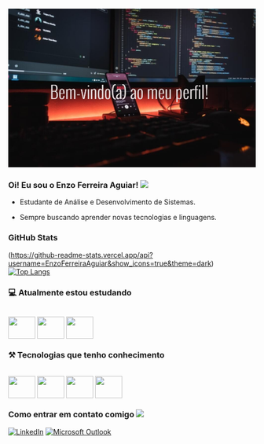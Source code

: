 ![Banner_GitHub](https://github.com/EnzoFerreiraAguiar/EnzoFerreiraAguiar/blob/main/Banner_GitHub.jpg)


### Oi! Eu sou o Enzo Ferreira Aguiar! <img src="https://github.com/TheDudeThatCode/TheDudeThatCode/blob/master/Assets/Hi.gif" width="29px">

- Estudante de Análise e Desenvolvimento de Sistemas.

- Sempre buscando aprender novas tecnologias e linguagens.


### GitHub Stats

(https://github-readme-stats.vercel.app/api?username=EnzoFerreiraAguiar&show_icons=true&theme=dark)
[![Top Langs](https://github-readme-stats.vercel.app/api/top-langs/?username=EnzoFerreiraAguiar&layout=compact&theme=dark)](https://github.com/anuraghazra/github-readme-stats)


### 💻 Atualmente estou estudando

<div style="display align inline_block"><br/>
  <img align="center" height= "45" width= "55" src="https://cdn.jsdelivr.net/gh/devicons/devicon/icons/html5/html5-original.svg" />
  <img align="center" height= "45" width= "55" src="https://cdn.jsdelivr.net/gh/devicons/devicon/icons/css3/css3-original.svg" />
  <img align="center" height= "45" width= "55" src="https://cdn.jsdelivr.net/gh/devicons/devicon/icons/javascript/javascript-original.svg" />  
</div>
   

### ⚒️ Tecnologias que tenho conhecimento

<div style="display align inline_block"><br/>
  <img align="center" height= "45" width= "55" src="https://cdn.jsdelivr.net/gh/devicons/devicon/icons/java/java-original-wordmark.svg" />
  <img align="center" height= "45" width= "55" src="https://cdn.jsdelivr.net/gh/devicons/devicon/icons/mysql/mysql-original-wordmark.svg" />
  <img align="center" height= "45" width= "55" src="https://cdn.jsdelivr.net/gh/devicons/devicon/icons/git/git-original.svg" />  
  <img align="center" height= "45" width= "55" src="https://cdn.jsdelivr.net/gh/devicons/devicon/icons/github/github-original-wordmark.svg"" />  
</div>
                                                                                      
### Como entrar em contato comigo <img src="https://github.com/TheDudeThatCode/TheDudeThatCode/blob/master/Assets/Handshake.gif" height="32px">

[![LinkedIn](https://img.shields.io/badge/LinkedIn-0077B5?style=for-the-badge&logo=linkedin&logoColor=white)](https://www.linkedin.com/in/enzo-ferreira-aguiar-/)
[![Microsoft Outlook](https://img.shields.io/badge/Microsoft_Outlook-0078D4?style=for-the-badge&logo=microsoft-outlook&logoColor=white)](mailto:enzoferreiraaaguiar@outlook.com.br)

